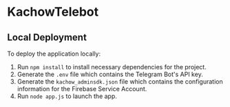 # KachowTelebot

## Local Deployment
To deploy the application locally:
1. Run `npm install` to install necessary dependencies for the project.
2. Generate the `.env` file which contains the Telegram Bot's API key.
3. Generate the `kachow_adminsdk.json` file which contains the configuration information for the Firebase Service Account.
4. Run `node app.js` to launch the app.
